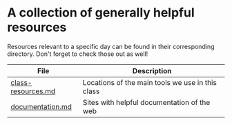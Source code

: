 # A collection of generally helpful resources

Resources relevant to a specific day can be found in their corresponding directory. Don't forget to check those out as well!

| File               | Description                                      |
|--------------------|--------------------------------------------------|
| [class-resources.md](class-resources.md) | Locations of the main tools we use in this class |
| [documentation.md](documenation.md) | Sites with helpful documentation of the web |
